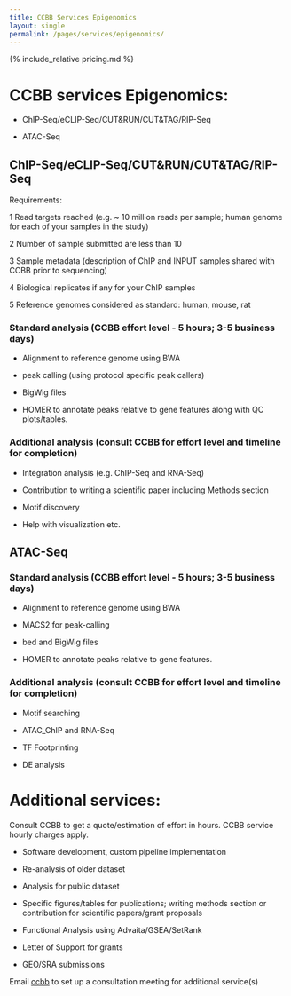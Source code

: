 ```yaml
---
title: CCBB Services Epigenomics
layout: single
permalink: /pages/services/epigenomics/
---
```



{% include_relative pricing.md %}

# CCBB services Epigenomics: 

* ChIP-Seq/eCLIP-Seq/CUT&RUN/CUT&TAG/RIP-Seq

* ATAC-Seq 

## ChIP-Seq/eCLIP-Seq/CUT&RUN/CUT&TAG/RIP-Seq  

Requirements:

1 Read targets reached (e.g. ~ 10 million reads per sample; human genome for each of your samples in the study)

2 Number of sample submitted are less than 10

3 Sample metadata (description of ChIP and INPUT samples shared with CCBB prior to sequencing)

4 Biological replicates if any for your ChIP samples

5 Reference genomes considered as standard: human, mouse, rat

### Standard analysis (CCBB effort level - 5 hours; 3-5 business days)

* Alignment to reference genome using BWA

* peak calling (using protocol specific peak callers)

* BigWig files

* HOMER to annotate peaks relative to gene features along with QC plots/tables. 

### Additional analysis (consult CCBB for effort level and timeline for completion)

* Integration analysis (e.g. ChIP-Seq and RNA-Seq)

* Contribution to writing a scientific paper including Methods section 

* Motif discovery

* Help with visualization etc.



## ATAC-Seq 

### Standard analysis (CCBB effort level - 5 hours; 3-5 business days)

* Alignment to reference genome using BWA

* MACS2 for peak-calling

* bed and BigWig files

* HOMER to annotate peaks relative to gene features.

### Additional analysis (consult CCBB for effort level and timeline for completion)

* Motif searching

* ATAC_ChIP and RNA-Seq 

* TF Footprinting

* DE analysis


# Additional services: 

Consult CCBB to get a quote/estimation of effort in hours. CCBB service hourly charges apply.


* Software development, custom pipeline implementation

* Re-analysis of older dataset

* Analysis for public dataset

* Specific figures/tables for publications; writing methods section or contribution for scientific papers/grant proposals

* Functional Analysis using Advaita/GSEA/SetRank

* Letter of Support for grants

* GEO/SRA submissions



Email [ccbb](ccbb@scripps.edu) to set up a consultation meeting for additional service(s)




